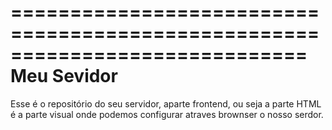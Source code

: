 =============================================================================
					Meu Sevidor
=============================================================================
Esse é o repositório do seu servidor, aparte frontend, ou seja a parte HTML
é a parte visual onde podemos configurar atraves brownser o nosso serdor. 
